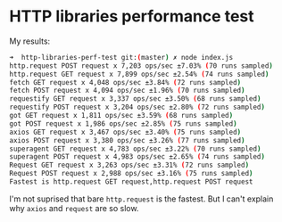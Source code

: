 # HTTP libraries performance test

My results:
```bash
➜  http-libraries-perf-test git:(master) ✗ node index.js
http.request POST request x 7,203 ops/sec ±7.03% (70 runs sampled)
http.request GET request x 7,899 ops/sec ±2.54% (74 runs sampled)
fetch GET request x 4,048 ops/sec ±3.84% (72 runs sampled)
fetch POST request x 4,094 ops/sec ±1.96% (70 runs sampled)
requestify GET request x 3,337 ops/sec ±3.50% (68 runs sampled)
requestify POST request x 3,204 ops/sec ±2.80% (72 runs sampled)
got GET request x 1,811 ops/sec ±3.59% (68 runs sampled)
got POST request x 1,986 ops/sec ±2.85% (75 runs sampled)
axios GET request x 3,467 ops/sec ±3.40% (75 runs sampled)
axios POST request x 3,380 ops/sec ±3.26% (77 runs sampled)
superagent GET request x 4,783 ops/sec ±3.22% (70 runs sampled)
superagent POST request x 4,983 ops/sec ±2.65% (74 runs sampled)
Request GET request x 3,263 ops/sec ±3.31% (72 runs sampled)
Request POST request x 2,988 ops/sec ±3.16% (75 runs sampled)
Fastest is http.request GET request,http.request POST request
```

I'm not suprised that bare `http.request` is the fastest. But I can't explain why `axios` and `request` are so slow.
